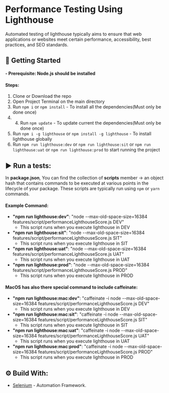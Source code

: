 # Performance Testing Using Lighthouse
Automated testing of lighthouse typically aims to ensure that web applications or websites meet certain performance, accessibility, best practices, and SEO standards.

## 🔰 Getting Started
#### - Prerequisite: Node.js should be installed

#### Steps:

1. Clone or Download the repo
2. Open Project Terminal on the main directory
4. Run `npm i` or `npm install` - To install all the dependencies(Must only be done once)
5. 4. Run `npm update` - To update current the dependencies(Must only be done once) 
6. Run `npm i -g lighthouse` or `npm install -g lighthouse` - To install lighthouse globally
7. Run `npm run lighthouse:dev` or `npm run lighthouse:sit` or `npm run lighthouse:uat` or `npm run lighthouse:prod` to start running the project

## ▶️ Run a tests:
In **package.json**, You can find the collection of **scripts** member -> an object hash that contains commands to be executed at various points in the lifecycle of your package. These scripts are typically run using `npm` or `yarn` commands.
#### Example Command:
* **"npm run lighthouse:dev"**: "node --max-old-space-size=16384 features/script/performanceLighthouseScore.js DEV"
    * This script runs when you execute lighthouse in DEV
* **"npm run lighthouse:sit"**: "node --max-old-space-size=16384 features/script/performanceLighthouseScore.js SIT"
    * This script runs when you execute lighthouse in SIT
* **"npm run lighthouse:uat"**: "node --max-old-space-size=16384 features/script/performanceLighthouseScore.js UAT"
    * This script runs when you execute lighthouse in UAT
* **"npm run lighthouse:prod"**: "node --max-old-space-size=16384 features/script/performanceLighthouseScore.js PROD"
    * This script runs when you execute lighthouse in PROD

#### MacOS has also there special command to include caffeinate:
* **"npm run lighthouse:mac:dev"**: "caffeinate -i node --max-old-space-size=16384 features/script/performanceLighthouseScore.js DEV"
    * This script runs when you execute lighthouse in DEV
* **"npm run lighthouse:mac:sit"**: "caffeinate -i node --max-old-space-size=16384 features/script/performanceLighthouseScore.js SIT"
    * This script runs when you execute lighthouse in SIT
* **"npm run lighthouse:mac:uat"**: "caffeinate -i node --max-old-space-size=16384 features/script/performanceLighthouseScore.js UAT"
    * This script runs when you execute lighthouse in UAT
* **"npm run lighthouse:mac:prod"**: "caffeinate -i node --max-old-space-size=16384 features/script/performanceLighthouseScore.js PROD"
    * This script runs when you execute lighthouse in PROD

## ⚙️ Build With:
- [Selenium](https://github.com/SeleniumHQ/selenium) - Automation Framework.
